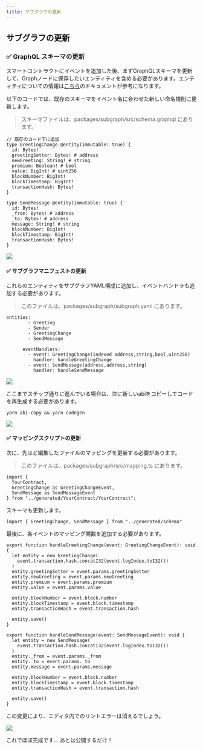 ```yaml
---
title: サブグラフの更新
---
```

## サブグラフの更新

### ✅ GraphQL スキーマの更新

スマートコントラクトにイベントを追加した後、まずGraphQLスキーマを更新して、Graphノードに保存したいエンティティを含める必要があります。エンティティについての情報は[こちら](https://thegraph.com/docs/en/developing/creating-a-subgraph/#defining-entities)のドキュメントが参考になります。

以下のコードでは、既存のスキーマをイベント名に合わせた新しい命名規則に更新します。

> スキーマファイルは、packages/subgraph/src/schema.graphql にあります。

```
// 既存のコード下に追加
type GreetingChange @entity(immutable: true) {
  id: Bytes!
  greetingSetter: Bytes! # address
  newGreeting: String! # string
  premium: Boolean! # bool
  value: BigInt! # uint256
  blockNumber: BigInt!
  blockTimestamp: BigInt!
  transactionHash: Bytes!
}

type SendMessage @entity(immutable: true) {
  id: Bytes!
  _from: Bytes! # address
  _to: Bytes! # address
  message: String! # string
  blockNumber: BigInt!
  blockTimestamp: BigInt!
  transactionHash: Bytes!
}

```

![](/images/TheGraph-ScaffoldEth2/section-1/1_2_1.png)

#### ✅ サブグラフマニフェストの更新

これらのエンティティをサブグラフYAML構成に追加し、イベントハンドラも追加する必要があります。

> このファイルは、packages/subgraph/subgraph.yaml にあります。

```
entities:
        - Greeting
        - Sender
        - GreetingChange
        - SendMessage
```

```
      eventHandlers:
        - event: GreetingChange(indexed address,string,bool,uint256)
          handler: handleGreetingChange
        - event: SendMessage(address,address,string)
          handler: handleSendMessage
```

![](/images/TheGraph-ScaffoldEth2/section-1/1_2_2.png)

ここまでステップ通りに進んでいる場合は、次に新しいabiをコピーしてコードを再生成する必要があります。

```
yarn abi-copy && yarn codegen
```

![](/images/TheGraph-ScaffoldEth2/section-1/1_2_3.jpg)

#### ✅ マッピングスクリプトの更新

次に、先ほど編集したファイルのマッピングを更新する必要があります。

> このファイルは、packages/subgraph/src/mapping.ts にあります。

```
import {
  YourContract,
  GreetingChange as GreetingChangeEvent,
  SendMessage as SendMessageEvent
} from "../generated/YourContract/YourContract";
```

スキーマも更新します。

```
import { GreetingChange, SendMessage } from "../generated/schema"
```

最後に、各イベントのマッピング関数を追加する必要があります。

```
export function handleGreetingChange(event: GreetingChangeEvent): void {
  let entity = new GreetingChange(
    event.transaction.hash.concatI32(event.logIndex.toI32())
  )
  entity.greetingSetter = event.params.greetingSetter
  entity.newGreeting = event.params.newGreeting
  entity.premium = event.params.premium
  entity.value = event.params.value

  entity.blockNumber = event.block.number
  entity.blockTimestamp = event.block.timestamp
  entity.transactionHash = event.transaction.hash

  entity.save()
}

export function handleSendMessage(event: SendMessageEvent): void {
  let entity = new SendMessage(
    event.transaction.hash.concatI32(event.logIndex.toI32())
  )
  entity._from = event.params._from
  entity._to = event.params._to
  entity.message = event.params.message

  entity.blockNumber = event.block.number
  entity.blockTimestamp = event.block.timestamp
  entity.transactionHash = event.transaction.hash

  entity.save()
}

```

この変更により、エディタ内でのリントエラーは消えるでしょう。

![](/images/TheGraph-ScaffoldEth2/section-1/1_2_4.png)

これでほぼ完成です... あとは公開するだけ！

